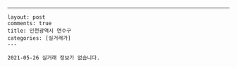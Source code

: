 ---
    layout: post
    comments: true
    title: 인천광역시 연수구
    categories: [실거래가]
    ---

    2021-05-26 실거래 정보가 없습니다.

    